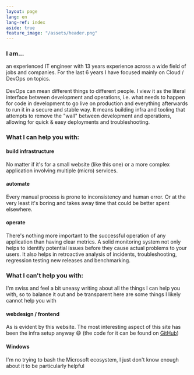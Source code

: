 ```yaml
---
layout: page
lang: en
lang-ref: index
aside: true
feature_image: "/assets/header.png"
---
```


### I am...
an experienced IT engineer with 13 years experience across a wide field of jobs and companies. For the last 6 years I have focused mainly on Cloud / DevOps on topics.<br><br>
DevOps can mean different things to different people. I view it as the literal interface between development and operations, i.e. what needs to happen for code in development to go live on production and everything afterwards to run it in a secure and stable way. It means building infra and tooling that attempts to remove the "wall" between development and operations, allowing for quick & easy deployments and troubleshooting.


### What I can help you with:
#### build infrastructure
No matter if it's for a small website (like this one) or a more complex application involving multiple (micro) services.

#### automate
Every manual process is prone to inconsistency and human error. Or at the very least it's boring and takes away time that could be better spent elsewhere. 

#### operate
There's nothing more important to the successful operation of any application than having clear metrics. A solid monitoring system not only helps to identify potential issues before they cause actual problems to your users. It also helps in retroactive analysis of incidents, troubleshooting, regression testing new releases and benchmarking.


### What I can't help you with:
I'm swiss and feel a bit uneasy writing about all the things I can help you with, so to balance it out and be transparent here are some things I likely cannot help you with

#### webdesign / frontend
As is evident by this website. The most interesting aspect of this site has been the infra setup anyway 😅 (the code for it can be found on <a href="https://github.com/pbaettig/caspal-ch">GitHub</a>)

#### Windows
I'm no trying to bash the Microsoft ecosystem, I just don't know enough about it to be particularly helpful

